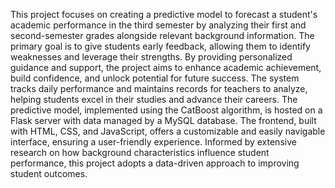 This project focuses on creating a predictive model to forecast a student's academic performance in the third semester by analyzing their first and second-semester grades alongside relevant background information. The primary goal is to give students early feedback, allowing them to identify weaknesses and leverage their strengths. By providing personalized guidance and support, the project aims to enhance academic achievement, build confidence, and unlock potential for future success. The system tracks daily performance and maintains records for teachers to analyze, helping students excel in their studies and advance their careers. The predictive model, implemented using the CatBoost algorithm, is hosted on a Flask server with data managed by a MySQL database. The frontend, built with HTML, CSS, and JavaScript, offers a customizable and easily navigable interface, ensuring a user-friendly experience. Informed by extensive research on how background characteristics influence student performance, this project adopts a data-driven approach to improving student outcomes.

